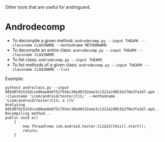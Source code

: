 Other tools that are useful for androguard.

# Androdecomp

- To decompile a given method: `androdecomp.py --input THEAPK --classname CLASSNAME --methodname METHODNAME`
- To decompile an entire class: `androdecomp.py --input THEAPK --classname CLASSNAME`
- To list class: `androdecomp.py --input THEAPK`
- To list methods of a given class: `androdecomp.py --input THEAPK --classname CLASSNAME --list`

Example:

```
python3 androclass.py --input 885d07d1532dcce08ae8e0751793ec30ed0152eee3c1321e2d051b2f0e3fa3d7.apk --classname 'Lcom/android/tester/C11;' --methodname 'Lcom/android/tester/C11; a ()V'
Analyzing 885d07d1532dcce08ae8e0751793ec30ed0152eee3c1321e2d051b2f0e3fa3d7.apk...
Decompiling method...
public void a()
    {
        new Thread(new com.android.tester.C11$23(this)).start();
        return;
    }
```
